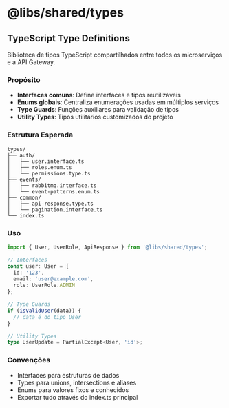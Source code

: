 # @libs/shared/types

## TypeScript Type Definitions

Biblioteca de tipos TypeScript compartilhados entre todos os microserviços e a
API Gateway.

### Propósito

- **Interfaces comuns**: Define interfaces e tipos reutilizáveis
- **Enums globais**: Centraliza enumerações usadas em múltiplos serviços
- **Type Guards**: Funções auxiliares para validação de tipos
- **Utility Types**: Tipos utilitários customizados do projeto

### Estrutura Esperada

```
types/
├── auth/
│   ├── user.interface.ts
│   ├── roles.enum.ts
│   └── permissions.type.ts
├── events/
│   ├── rabbitmq.interface.ts
│   └── event-patterns.enum.ts
├── common/
│   ├── api-response.type.ts
│   └── pagination.interface.ts
└── index.ts
```

### Uso

```typescript
import { User, UserRole, ApiResponse } from '@libs/shared/types';

// Interfaces
const user: User = {
  id: '123',
  email: 'user@example.com',
  role: UserRole.ADMIN
};

// Type Guards
if (isValidUser(data)) {
  // data é do tipo User
}

// Utility Types
type UserUpdate = PartialExcept<User, 'id'>;
```

### Convenções

- Interfaces para estruturas de dados
- Types para unions, intersections e aliases
- Enums para valores fixos e conhecidos
- Exportar tudo através do index.ts principal